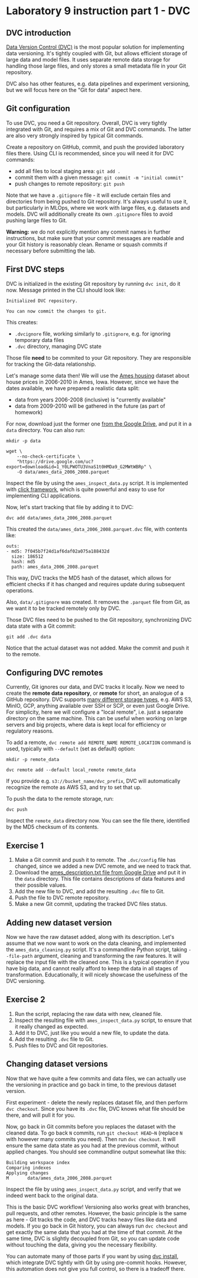 # Laboratory 9 instruction part 1 - DVC

## DVC introduction

[Data Version Control (DVC)](https://dvc.org/) is the most popular solution for
implementing data versioning. It's tightly coupled with Git, but allows efficient
storage of large data and model files. It uses separate remote data storage for
handling those large files, and only stores a small metadata file in your Git
repository.

DVC also has other features, e.g. data pipelines and experiment versioning, but
we will focus here on the "Git for data" aspect here.

## Git configuration

To use DVC, you need a Git repository. Overall, DVC is very tightly integrated with
Git, and requires a mix of Git and DVC commands. The latter are also very strongly
inspired by typical Git commands.

Create a repository on GitHub, commit, and push the provided laboratory files there.
Using CLI is recommended, since you will need it for DVC commands:
- add all files to local staging area: `git add .`
- commit them with a given message: `git commit -m "initial commit"`
- push changes to remote repository: `git push`

Note that we have a `.gitignore` file - it will exclude certain files and directories
from being pushed to Git repository. It's always useful to use it, but particularly
in MLOps, where we work with large files, e.g. datasets and models. DVC will additionally
create its own `.gitignore` files to avoid pushing large files to Git.

**Warning:** we do not explicitly mention any commit names in further instructions, but
make sure that your commit messages are readable and your Git history is reasonably clean.
Rename or squash commits if necessary before submitting the lab.

## First DVC steps

DVC is initialized in the existing Git repository by running `dvc init`, do it now.
Message printed in the CLI should look like:
```
Initialized DVC repository.

You can now commit the changes to git.
```

This creates:
- `.dvcignore` file, working similarly to `.gitignore`, e.g. for ignoring temporary
  data files
- `.dvc` directory, managing DVC state

Those file **need** to be commited to your Git repository. They are responsible for
tracking the Git-data relationship.

Let's manage some data then! We will use the [Ames housing](https://www.openintro.org/book/statdata/?data=ames)
dataset about house prices in 2006-2010 in Ames, Iowa. However, since we have the dates
available, we have prepared a realistic data split:
- data from years 2006-2008 (inclusive) is "currently available"
- data from 2009-2010 will be gathered in the future (as part of homework)

For now, download just the former one [from the Google Drive](https://drive.google.com/file/d/1_Y0LPWOTU3VnaS1t0HMDa9_G2MWtWBRp/view?usp=sharing),
and put it in a `data` directory. You can also run:
```commandline
mkdir -p data
```
```commandline
wget \
    --no-check-certificate \
    "https://drive.google.com/uc?export=download&id=1_Y0LPWOTU3VnaS1t0HMDa9_G2MWtWBRp" \
    -O data/ames_data_2006_2008.parquet
```

Inspect the file by using the `ames_inspect_data.py` script. It is implemented with
[click framework](https://click.palletsprojects.com/en/stable/), which is quite powerful
and easy to use for implementing CLI applications.

Now, let's start tracking that file by adding it to DVC:
```commandline
dvc add data/ames_data_2006_2008.parquet
```

This created the `data/ames_data_2006_2008.parquet.dvc` file, with contents like:
```
outs:
- md5: 7f045b7f24d1af6daf02a075a188432d
  size: 186512
  hash: md5
  path: ames_data_2006_2008.parquet
```
This way, DVC tracks the MD5 hash of the dataset, which allows for efficient checks
if it has changed and requires update during subsequent operations.

Also, `data/.gitignore` was created. It removes the `.parquet` file from Git, as we
want it to be tracked remotely only by DVC.

Those DVC files need to be pushed to the Git repository, synchronizing DVC data state
with a Git commit:
```commandline
git add .dvc data
```

Notice that the actual dataset was not added. Make the commit and push it to the remote.

## Configuring DVC remotes

Currently, Git ignores our data, and DVC tracks it locally. Now we need to create the
**remote data repository**, or **remote** for short, an analogue of a GitHub repository.
DVC supports [many different storage types](https://dvc.org/doc/user-guide/data-management/remote-storage#supported-storage-types),
e.g. AWS S3, MinIO, GCP, anything available over SSH or SCP, or even just Google Drive.
For simplicity, here we will configure a "local remote", i.e. just a separate directory
on the same machine. This can be useful when working on large servers and big projects,
where data is kept local for efficiency or regulatory reasons.

To add a remote, `dvc remote add REMOTE_NAME REMOTE_LOCATION` command is used, typically
with `--default` (set as default) option:
```commandline
mkdir -p remote_data
```
```commandline
dvc remote add --default local_remote remote_data
```

If you provide e.g. `s3://bucket_name/dvc_prefix`, DVC will automatically recognize the
remote as AWS S3, and try to set that up.

To push the data to the remote storage, run:
```commandline
dvc push
```

Inspect the `remote_data` directory now. You can see the file there, identified by the
MD5 checksum of its contents.

## Exercise 1

1. Make a Git commit and push it to remote. The `.dvc/config` file has changed, since
   we added a new DVC remote, and we need to track that.
2. Download the [ames_description.txt file from Google Drive](https://drive.google.com/file/d/1wJkhdOAkYAiZwqDbDevFdSvkhxh8mpNS/view?usp=drive_link)
   and put it in the `data` directory. This file contains descriptions of data features
   and their possible values.
3. Add the new file to DVC, and add the resulting `.dvc` file to Git.
4. Push the file to DVC remote repository.
5. Make a new Git commit, updating the tracked DVC files status.

## Adding new dataset version

Now we have the raw dataset added, along with its description. Let's assume that we now
want to work on the data cleaning, and implemented the `ames_data_cleaning.py` script.
It's a commandline Python script, taking `--file-path` argument, cleaning and transforming
the raw features. It will replace the input file with the cleaned one. This is a typical
operation if you have big data, and cannot really afford to keep the data in all stages
of transformation. Educationally, it will nicely showcase the usefulness of the DVC
versioning.

## Exercise 2

1. Run the script, replacing the raw data with new, cleaned file.
2. Inspect the resulting file with `ames_inspect_data.py` script, to ensure that it really
   changed as expected.
3. Add it to DVC, just like you would a new file, to update the data.
4. Add the resulting `.dvc` file to Git.
5. Push files to DVC and Git repositories.

## Changing dataset versions

Now that we have quite a few commits and data files, we can actually use the versioning
in practice and go back in time, to the previous dataset version.

First experiment - delete the newly replaces dataset file, and then perform `dvc checkout`.
Since you have its `.dvc` file, DVC knows what file should be there, and will pull it for you.

Now, go back in Git commits before you replaces the dataset with the cleaned data. To go back
`N` commits, run `git checkout HEAD~N` (replace `N` with however many commits you need). Then
run `dvc checkout`. It will ensure the same data state as you had at the previous commit,
without applied changes. You should see commandline output somewhat like this:
```
Building workspace index
Comparing indexes
Applying changes
M       data/ames_data_2006_2008.parquet
```

Inspect the file by using `ames_inspect_data.py` script, and verify that we indeed went back
to the original data.

This is the basic DVC workflow! Versioning also works great with branches, pull requests, and
other remotes. However, the basic principle is the same as here - Git tracks the code, and DVC
tracks heavy files like data and models. If you go back in Git history, you can always run
`dvc checkout` and get exactly the same data that you had at the time of that commit. At the
same time, DVC is slightly decoupled from Git, so you can update code without touching the data,
giving you the necessary flexibility.

You can automate many of those parts if you want by using
[dvc install](https://dvc.org/doc/command-reference/install), which integrate DVC tightly with
Git by using pre-commit hooks. However, this automation does not give you full control, so there
is a tradeoff there.
